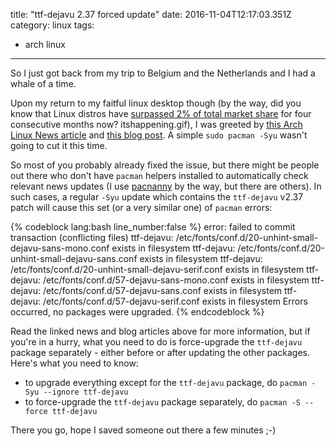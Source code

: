 title: "ttf-dejavu 2.37 forced update"
date: 2016-11-04T12:17:03.351Z
category: linux
tags:
- arch linux
---

So I just got back from my trip to Belgium and the Netherlands and I had a whale of a time.

Upon my return to my faitful linux desktop though (by the way, did you know that Linux distros have [surpassed 2% of total market share](https://www.w3counter.com/globalstats.php?year=2016&month=10) for four consecutive months now? itshappening.gif), I was greeted by [this Arch Linux News article](https://www.archlinux.org/news/ttf-dejavu-237-will-require-forced-upgrade/) and [this blog post](https://bugs.archlinux.org/task/32312). A simple `sudo pacman -Syu` wasn't going to cut it this time.

So most of you probably already fixed the issue, but there might be people out there who don't have `pacman` helpers installed to automatically check relevant news updates (I use [pacnanny](https://aur.archlinux.org/packages/pacnanny/) by the way, but there are others). In such cases, a regular `-Syu` update which contains the `ttf-dejavu` v2.37 patch will cause this set (or a very similar one) of `pacman` errors:

{% codeblock lang:bash line_number:false %}
error: failed to commit transaction (conflicting files)
ttf-dejavu: /etc/fonts/conf.d/20-unhint-small-dejavu-sans-mono.conf exists in filesystem
ttf-dejavu: /etc/fonts/conf.d/20-unhint-small-dejavu-sans.conf exists in filesystem
ttf-dejavu: /etc/fonts/conf.d/20-unhint-small-dejavu-serif.conf exists in filesystem
ttf-dejavu: /etc/fonts/conf.d/57-dejavu-sans-mono.conf exists in filesystem
ttf-dejavu: /etc/fonts/conf.d/57-dejavu-sans.conf exists in filesystem
ttf-dejavu: /etc/fonts/conf.d/57-dejavu-serif.conf exists in filesystem
Errors occurred, no packages were upgraded.
{% endcodeblock %}

Read the linked news and blog articles above for more information, but if you're in a hurry, what you need to do is force-upgrade the `ttf-dejavu` package separately - either before or after updating the other packages. Here's what you need to know:

* to upgrade everything except for the `ttf-dejavu` package, do `pacman -Syu --ignore ttf-dejavu`
* to force-upgrade the `ttf-dejavu` package separately, do `pacman -S --force ttf-dejavu`

There you go, hope I saved someone out there a few minutes ;-)
